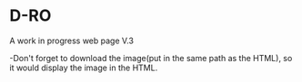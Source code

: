 # D-RO
A work in progress web page V.3

-Don't forget to download the image(put in the same path as the HTML), so it would display the image in the HTML.
